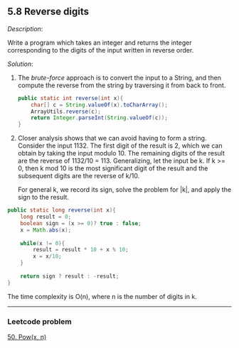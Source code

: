 ## 5.8 Reverse digits

*Description*:

Write a program which takes an integer and returns the integer corresponding to the digits of the input written in reverse order.

*Solution*:

1. The *brute-force* approach is to convert the input to a String, and then compute the reverse from the string by traversing it from back to front.

   ```java
   public static int reverse(int x){
       char[] c = String.valueOf(x).toCharArray();
       ArrayUtils.reverse(c);
       return Integer.parseInt(String.valueOf(c));
   }
   ```



2. Closer analysis shows that we can avoid having to form a string. Consider the input 1132. The first digit of the result is 2, which we can obtain by taking the input modulo 10. The remaining digits of the result are the reverse of 1132/10 = 113. Generalizing, let the input be k. If k >= 0, then k mod 10 is the most significant digit of the result and the subsequent digits are the reverse of k/10.

   For general k, we record its sign, solve the problem for |k|, and apply the sign to the result.

```java
public static long reverse(int x){
    long result = 0;
    boolean sign = (x >= 0)? true : false;
    x = Math.abs(x);
    
    while(x != 0){
        result = result * 10 + x % 10;
        x = x/10;
    }
    
    return sign ? result : -result;
}
```

The time complexity is O(n), where n is the number of digits in k.

***

### Leetcode problem

[50. Pow(x, n)]( https://github.com/DavidWang1997/wpblog.GitHub.io/issues/40 )
